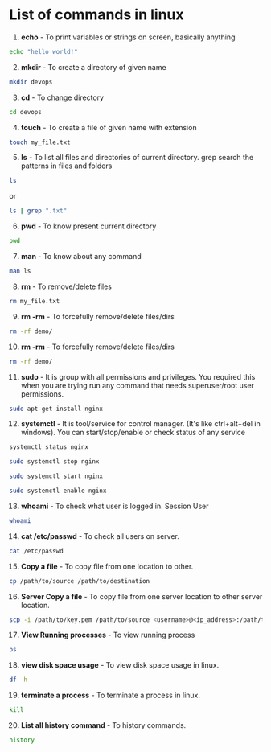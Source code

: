 # List of commands in linux

1. **echo** - To print variables or strings on screen,  basically anything
```sh
echo "hello world!"
```

2. **mkdir** - To create a directory of given name
```sh
mkdir devops
```

3. **cd** - To change directory
```sh
cd devops
```

4. **touch** - To create a file of given name with extension
```sh
touch my_file.txt
```

5. **ls** - To list all files and directories of current directory. grep search the patterns in files and folders
```sh
ls
```
or
```sh
ls | grep ".txt"
```


6. **pwd** - To know present current directory
```sh
pwd
```

7. **man** - To know about any command
```sh
man ls
```

8. **rm** - To remove/delete files 
```sh
rm my_file.txt
```

9. **rm -rm** - To forcefully remove/delete files/dirs 
```sh
rm -rf demo/
```

10. **rm -rm** - To forcefully remove/delete files/dirs 
```sh
rm -rf demo/
```

11. **sudo** - It is group with all permissions and privileges. You required this when you are trying run any command that needs superuser/root user permissions.
```sh
sudo apt-get install nginx
```

12. **systemctl** - It is tool/service for control manager. (It's like ctrl+alt+del in windows). You can start/stop/enable or check status of any service
```sh
systemctl status nginx
```
```sh
sudo systemctl stop nginx
```
```sh
sudo systemctl start nginx
```
```sh
sudo systemctl enable nginx
```

13. **whoami** - To check what user is logged in. Session User
```sh
whoami
```

14. **cat /etc/passwd** - To check all users on server.
```sh
cat /etc/passwd
```

15. **Copy a file** - To copy file from one location to other.
```sh
cp /path/to/source /path/to/destination
```

16. **Server Copy a file** - To copy file from one server location to other server location.
```sh
scp -i /path/to/key.pem /path/to/source <username>@<ip_address>:/path/to/destination/folder
```


17. **View Running processes** - To view running process
```sh
ps
```

18. **view disk space usage** - To view disk space usage in linux.
```sh
df -h
```

19. **terminate a process** - To terminate a process in linux.
```sh
kill
```

20. **List all history command** - To history commands.
```sh
history
```